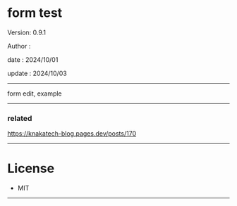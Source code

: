 ﻿# form test

 Version: 0.9.1

 Author  :

 date   : 2024/10/01
 
 update : 2024/10/03

***

form edit,  example

***
### related


https://knakatech-blog.pages.dev/posts/170

***
# License

* MIT

***

